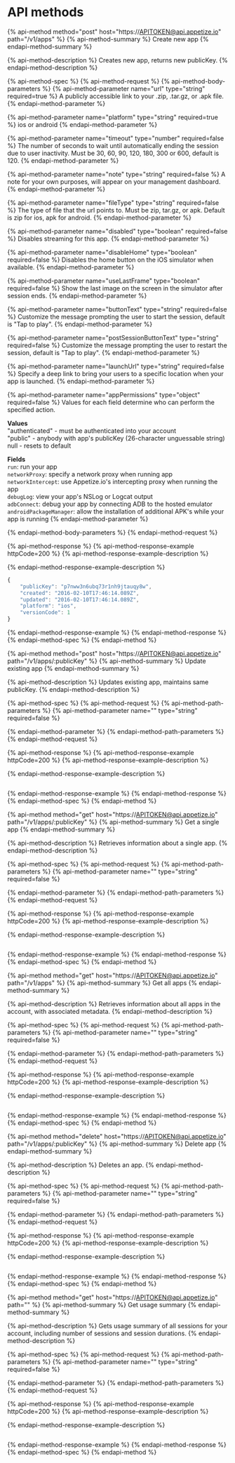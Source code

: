 # API methods

{% api-method method="post" host="https://APITOKEN@api.appetize.io" path="/v1/apps" %}
{% api-method-summary %}
Create new app
{% endapi-method-summary %}

{% api-method-description %}
Creates new app, returns new publicKey.
{% endapi-method-description %}

{% api-method-spec %}
{% api-method-request %}
{% api-method-body-parameters %}
{% api-method-parameter name="url" type="string" required=true %}
A publicly accessible link to your .zip, .tar.gz, or .apk file.
{% endapi-method-parameter %}

{% api-method-parameter name="platform" type="string" required=true %}
ios or android
{% endapi-method-parameter %}

{% api-method-parameter name="timeout" type="number" required=false %}
The number of seconds to wait until automatically ending the session due to user inactivity. Must be 30, 60, 90, 120, 180, 300 or 600, default is 120.
{% endapi-method-parameter %}

{% api-method-parameter name="note" type="string" required=false %}
A note for your own purposes, will appear on your management dashboard.
{% endapi-method-parameter %}

{% api-method-parameter name="fileType" type="string" required=false %}
The type of file that the url points to. Must be zip, tar.gz, or apk. Default is zip for ios, apk for android.
{% endapi-method-parameter %}

{% api-method-parameter name="disabled" type="boolean" required=false %}
Disables streaming for this app.
{% endapi-method-parameter %}

{% api-method-parameter name="disableHome" type="boolean" required=false %}
Disables the home button on the iOS simulator when available.
{% endapi-method-parameter %}

{% api-method-parameter name="useLastFrame" type="boolean" required=false %}
Show the last image on the screen in the simulator after session ends.
{% endapi-method-parameter %}

{% api-method-parameter name="buttonText" type="string" required=false %}
Customize the message prompting the user to start the session, default is "Tap to play".
{% endapi-method-parameter %}

{% api-method-parameter name="postSessionButtonText" type="string" required=false %}
Customize the message prompting the user to restart the session, default is "Tap to play".
{% endapi-method-parameter %}

{% api-method-parameter name="launchUrl" type="string" required=false %}
Specify a deep link to bring your users to a specific location when your app is launched.
{% endapi-method-parameter %}

{% api-method-parameter name="appPermissions" type="object" required=false %}
Values for each field determine who can perform the specified action.   
  
**Values**  
"authenticated" - must be authenticated into your account  
"public" - anybody with app's publicKey \(26-character unguessable string\)  
null - resets to default  
  
**Fields**   
`run`: run your app   
`networkProxy`: specify a network proxy when running app   
`networkIntercept`: use Appetize.io's intercepting proxy when running the app   
`debugLog`: view your app's NSLog or Logcat output   
`adbConnect`: debug your app by connecting ADB to the hosted emulator   
`androidPackageManager`: allow the installation of additional APK's while your app is running
{% endapi-method-parameter %}

{% endapi-method-body-parameters %}
{% endapi-method-request %}

{% api-method-response %}
{% api-method-response-example httpCode=200 %}
{% api-method-response-example-description %}

{% endapi-method-response-example-description %}

```javascript
{
    "publicKey": "p7nww3n6ubq73r1nh9jtauqy8w",
    "created": "2016-02-10T17:46:14.089Z",
    "updated": "2016-02-10T17:46:14.089Z",
    "platform": "ios",
    "versionCode": 1
}
```
{% endapi-method-response-example %}
{% endapi-method-response %}
{% endapi-method-spec %}
{% endapi-method %}

{% api-method method="post" host="https://APITOKEN@api.appetize.io" path="/v1/apps/:publicKey" %}
{% api-method-summary %}
Update existing app
{% endapi-method-summary %}

{% api-method-description %}
Updates existing app, maintains same publicKey.
{% endapi-method-description %}

{% api-method-spec %}
{% api-method-request %}
{% api-method-path-parameters %}
{% api-method-parameter name="" type="string" required=false %}

{% endapi-method-parameter %}
{% endapi-method-path-parameters %}
{% endapi-method-request %}

{% api-method-response %}
{% api-method-response-example httpCode=200 %}
{% api-method-response-example-description %}

{% endapi-method-response-example-description %}

```text

```
{% endapi-method-response-example %}
{% endapi-method-response %}
{% endapi-method-spec %}
{% endapi-method %}

{% api-method method="get" host="https://APITOKEN@api.appetize.io" path="/v1/apps/:publicKey" %}
{% api-method-summary %}
Get a single app
{% endapi-method-summary %}

{% api-method-description %}
Retrieves information about a single app.
{% endapi-method-description %}

{% api-method-spec %}
{% api-method-request %}
{% api-method-path-parameters %}
{% api-method-parameter name="" type="string" required=false %}

{% endapi-method-parameter %}
{% endapi-method-path-parameters %}
{% endapi-method-request %}

{% api-method-response %}
{% api-method-response-example httpCode=200 %}
{% api-method-response-example-description %}

{% endapi-method-response-example-description %}

```text

```
{% endapi-method-response-example %}
{% endapi-method-response %}
{% endapi-method-spec %}
{% endapi-method %}

{% api-method method="get" host="https://APITOKEN@api.appetize.io" path="/v1/apps" %}
{% api-method-summary %}
Get all apps
{% endapi-method-summary %}

{% api-method-description %}
Retrieves information about all apps in the account, with associated metadata.
{% endapi-method-description %}

{% api-method-spec %}
{% api-method-request %}
{% api-method-path-parameters %}
{% api-method-parameter name="" type="string" required=false %}

{% endapi-method-parameter %}
{% endapi-method-path-parameters %}
{% endapi-method-request %}

{% api-method-response %}
{% api-method-response-example httpCode=200 %}
{% api-method-response-example-description %}

{% endapi-method-response-example-description %}

```text

```
{% endapi-method-response-example %}
{% endapi-method-response %}
{% endapi-method-spec %}
{% endapi-method %}

{% api-method method="delete" host="https://APITOKEN@api.appetize.io" path="/v1/apps/:publicKey" %}
{% api-method-summary %}
Delete app
{% endapi-method-summary %}

{% api-method-description %}
Deletes an app.
{% endapi-method-description %}

{% api-method-spec %}
{% api-method-request %}
{% api-method-path-parameters %}
{% api-method-parameter name="" type="string" required=false %}

{% endapi-method-parameter %}
{% endapi-method-path-parameters %}
{% endapi-method-request %}

{% api-method-response %}
{% api-method-response-example httpCode=200 %}
{% api-method-response-example-description %}

{% endapi-method-response-example-description %}

```text

```
{% endapi-method-response-example %}
{% endapi-method-response %}
{% endapi-method-spec %}
{% endapi-method %}

{% api-method method="get" host="https://APITOKEN@api.appetize.io" path="" %}
{% api-method-summary %}
Get usage summary
{% endapi-method-summary %}

{% api-method-description %}
Gets usage summary of all sessions for your account, including number of sessions and session durations.
{% endapi-method-description %}

{% api-method-spec %}
{% api-method-request %}
{% api-method-path-parameters %}
{% api-method-parameter name="" type="string" required=false %}

{% endapi-method-parameter %}
{% endapi-method-path-parameters %}
{% endapi-method-request %}

{% api-method-response %}
{% api-method-response-example httpCode=200 %}
{% api-method-response-example-description %}

{% endapi-method-response-example-description %}

```text

```
{% endapi-method-response-example %}
{% endapi-method-response %}
{% endapi-method-spec %}
{% endapi-method %}

